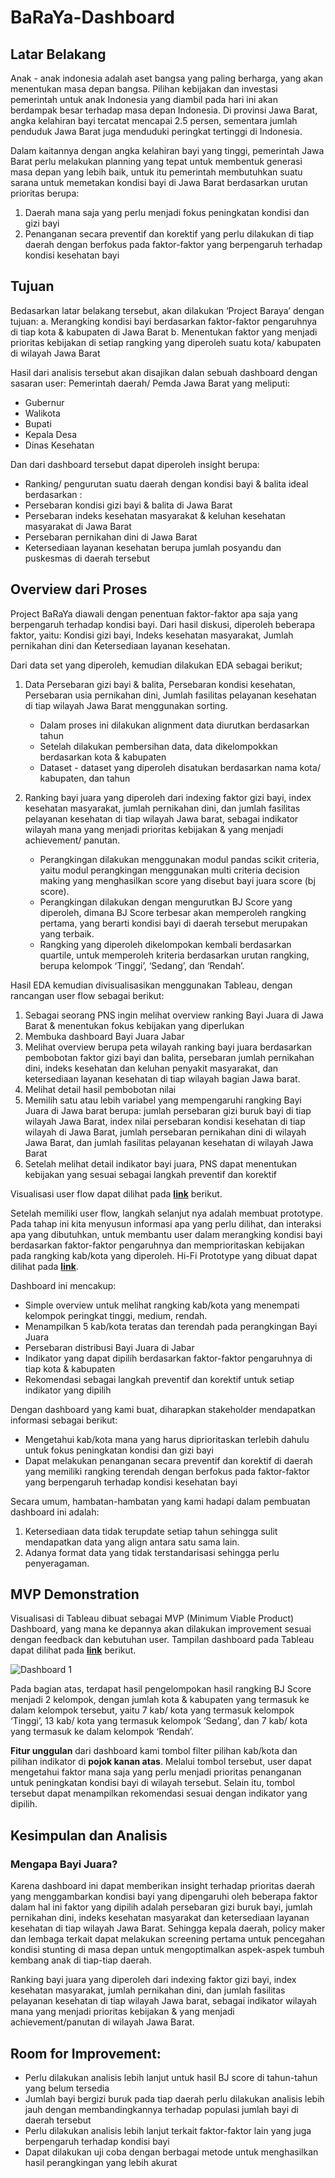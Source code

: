 # BaRaYa-Dashboard

## **Latar Belakang**
Anak - anak indonesia adalah aset bangsa yang paling berharga, yang akan menentukan masa depan bangsa. Pilihan kebijakan dan investasi pemerintah untuk anak Indonesia yang diambil pada hari ini akan berdampak besar terhadap masa depan Indonesia. Di provinsi Jawa Barat, angka kelahiran bayi tercatat mencapai 2.5 persen, sementara jumlah penduduk Jawa Barat juga menduduki peringkat tertinggi di Indonesia.

Dalam kaitannya dengan angka kelahiran bayi yang tinggi, pemerintah Jawa Barat perlu melakukan planning yang tepat untuk membentuk generasi masa depan yang lebih baik, untuk itu pemerintah membutuhkan suatu sarana untuk memetakan kondisi bayi di Jawa Barat berdasarkan urutan prioritas berupa:
1. Daerah mana saja yang perlu menjadi fokus peningkatan kondisi dan gizi bayi
2. Penanganan secara preventif dan korektif yang perlu dilakukan di tiap daerah dengan berfokus pada faktor-faktor yang berpengaruh terhadap kondisi kesehatan bayi

## **Tujuan**
Bedasarkan latar belakang tersebut, akan dilakukan ‘Project Baraya’ dengan tujuan:
a. Merangking kondisi bayi berdasarkan faktor-faktor pengaruhnya di tiap kota & kabupaten di Jawa Barat
b. Menentukan faktor yang menjadi prioritas kebijakan di setiap rangking yang diperoleh suatu kota/ kabupaten di wilayah Jawa Barat

Hasil dari analisis tersebut akan disajikan dalan sebuah dashboard dengan sasaran user:
Pemerintah daerah/ Pemda Jawa Barat yang meliputi:
- Gubernur
- Walikota
- Bupati
- Kepala Desa
- Dinas Kesehatan

Dan dari dashboard tersebut dapat diperoleh insight berupa:
- Ranking/ pengurutan suatu daerah dengan kondisi bayi & balita ideal berdasarkan :
- Persebaran kondisi gizi bayi & balita di Jawa Barat
- Persebaran indeks kesehatan masyarakat & keluhan kesehatan masyarakat di Jawa Barat
- Persebaran pernikahan dini di Jawa Barat
- Ketersediaan layanan kesehatan berupa jumlah posyandu dan puskesmas di daerah tersebut

## **Overview dari Proses**

Project BaRaYa diawali dengan penentuan faktor-faktor apa saja yang berpengaruh 	terhadap kondisi bayi. Dari hasil diskusi, diperoleh beberapa faktor, yaitu:
Kondisi gizi bayi, Indeks kesehatan masyarakat, Jumlah pernikahan dini dan Ketersediaan layanan kesehatan.

Dari data set yang diperoleh, kemudian dilakukan EDA sebagai berikut;
1. Data Persebaran gizi bayi & balita, Persebaran kondisi kesehatan, Persebaran usia pernikahan dini, Jumlah fasilitas pelayanan kesehatan di tiap wilayah Jawa Barat menggunakan sorting.
    - Dalam proses ini dilakukan alignment data diurutkan berdasarkan tahun
    - Setelah dilakukan pembersihan data, data dikelompokkan berdasarkan kota & kabupaten
    - Dataset - dataset yang diperoleh disatukan berdasarkan nama kota/ kabupaten, dan tahun
    
2. Ranking bayi juara yang diperoleh dari indexing faktor gizi bayi, index kesehatan masyarakat, jumlah pernikahan dini, dan jumlah fasilitas pelayanan kesehatan di tiap wilayah Jawa barat, sebagai indikator wilayah mana yang menjadi prioritas kebijakan & yang menjadi achievement/ panutan.
    - Perangkingan dilakukan menggunakan modul pandas scikit criteria, yaitu modul perangkingan menggunakan multi criteria decision making yang menghasilkan score yang disebut bayi juara score (bj score).
    - Perangkingan dilakukan dengan mengurutkan BJ Score yang diperoleh, dimana BJ Score terbesar akan memperoleh rangking pertama, yang berarti kondisi bayi di daerah tersebut merupakan yang terbaik.
    - Rangking yang diperoleh dikelompokan kembali berdasarkan quartile, untuk memperoleh kriteria berdasarkan urutan rangking, berupa kelompok ‘Tinggi’, ‘Sedang’, dan ‘Rendah’.

Hasil EDA kemudian divisualisasikan menggunakan Tableau, dengan rancangan user flow sebagai berikut:

1. Sebagai seorang PNS ingin melihat overview ranking Bayi Juara di Jawa Barat & menentukan fokus kebijakan yang diperlukan
2. Membuka dashboard Bayi Juara Jabar
3. Melihat overview berupa peta wilayah ranking bayi juara berdasarkan pembobotan faktor gizi bayi dan balita, persebaran jumlah pernikahan dini, indeks kesehatan dan keluhan penyakit masyarakat, dan ketersediaan layanan kesehatan di tiap wilayah bagian Jawa barat.
4. Melihat detail hasil pembobotan nilai
5. Memilih satu atau lebih variabel yang mempengaruhi rangking Bayi Juara di Jawa barat berupa: jumlah persebaran gizi buruk bayi di tiap wilayah Jawa Barat, index nilai persebaran kondisi kesehatan di tiap wilayah di Jawa Barat, jumlah persebaran pernikahan dini di wilayah Jawa Barat, dan jumlah fasilitas pelayanan kesehatan di wilayah Jawa Barat
6. Setelah melihat detail indikator bayi juara, PNS dapat menentukan kebijakan yang sesuai sebagai langkah preventif dan korektif

Visualisasi user flow dapat dilihat pada [**link**](https://www.figma.com/file/Rwyx0yiboAYeepwh7IzoYz/User-Flow-PLBI-1---Grup-N?node-id=0%3A1) berikut.

Setelah memiliki user flow, langkah selanjut nya adalah membuat prototype. Pada tahap ini kita menyusun informasi apa yang perlu dilihat, dan interaksi apa yang dibutuhkan, untuk membantu user dalam merangking kondisi bayi berdasarkan faktor-faktor pengaruhnya dan memprioritaskan kebijakan pada rangking kab/kota yang diperoleh. Hi-Fi Prototype yang dibuat dapat dilihat pada [**link**](https://www.figma.com/file/2WG2ov0aagcRnTAT159xiq/Prototype-BaRaYa-Dashboard?node-id=0%3A1).

Dashboard ini mencakup:
* Simple overview untuk melihat rangking kab/kota yang menempati kelompok peringkat tinggi, medium, rendah.
* Menampilkan 5 kab/kota teratas dan terendah pada perangkingan Bayi Juara
* Persebaran distribusi Bayi Juara di Jabar
* Indikator yang dapat dipilih berdasarkan faktor-faktor pengaruhnya di tiap kota & kabupaten
* Rekomendasi sebagai langkah preventif dan korektif untuk setiap indikator yang dipilih

Dengan dashboard yang kami buat, diharapkan stakeholder mendapatkan informasi sebagai berikut:
* Mengetahui kab/kota mana yang harus diprioritaskan terlebih dahulu untuk fokus peningkatan kondisi dan gizi bayi
* Dapat melakukan penanganan secara preventif dan korektif di daerah yang memiliki rangking terendah dengan berfokus pada faktor-faktor yang berpengaruh terhadap kondisi kesehatan bayi

Secara umum, hambatan-hambatan yang kami hadapi dalam pembuatan dashboard ini adalah:
1. Ketersediaan data tidak terupdate setiap tahun sehingga sulit mendapatkan data yang align antara satu sama lain.
2. Adanya format data yang tidak terstandarisasi sehingga perlu penyeragaman.

## **MVP Demonstration**
Visualisasi di Tableau dibuat sebagai MVP (Minimum Viable Product) Dashboard, yang mana ke depannya akan dilakukan improvement sesuai dengan feedback dan kebutuhan user. Tampilan dashboard pada Tableau dapat dilihat pada [**link**](https://public.tableau.com/app/profile/shofi.f.ilmi/viz/BaRaYaDashboard-GroupN-PLBI1-Pacmann/Dashboard1) berikut.


![Dashboard 1](https://user-images.githubusercontent.com/102605912/189572139-c13e51cf-d57a-4467-92db-4115748a275e.png)

Pada bagian atas, terdapat hasil pengelompokan hasil rangking BJ Score menjadi 2 kelompok, dengan jumlah kota & kabupaten yang termasuk ke dalam kelompok tersebut, yaitu 7 kab/ kota yang termasuk kelompok ‘Tinggi’, 13 kab/ kota yang termasuk kelompok ‘Sedang’, dan 7 kab/ kota yang termasuk ke dalam kelompok ‘Rendah’.

**Fitur unggulan** dari dashboard kami tombol filter pilihan kab/kota dan pilihan indikator di **pojok kanan atas**. Melalui tombol tersebut, user dapat mengetahui faktor mana saja yang perlu menjadi prioritas penanganan untuk peningkatan kondisi bayi di wilayah tersebut. Selain itu, tombol tersebut dapat menampilkan rekomendasi sesuai dengan indikator yang dipilih.

## **Kesimpulan dan Analisis**
### Mengapa Bayi Juara?
Karena dashboard ini dapat memberikan insight terhadap prioritas daerah yang menggambarkan kondisi bayi yang dipengaruhi oleh beberapa faktor dalam hal ini faktor yang dipilih adalah persebaran gizi buruk bayi, jumlah pernikahan dini, indeks kesehatan masyarakat dan ketersediaan layanan kesehatan di tiap wilayah Jawa Barat. Sehingga kepala daerah, policy maker dan lembaga terkait dapat melakukan screening pertama untuk pencegahan kondisi stunting di masa depan untuk mengoptimalkan aspek-aspek tumbuh kembang anak di tiap-tiap daerah.

Ranking bayi juara yang diperoleh dari indexing faktor gizi bayi, index kesehatan masyarakat, jumlah pernikahan dini, dan jumlah fasilitas pelayanan kesehatan di tiap wilayah Jawa barat, sebagai indikator wilayah mana yang menjadi prioritas kebijakan & yang menjadi achievement/panutan di wilayah Jawa Barat.

## **Room for Improvement:**
* Perlu dilakukan analisis lebih lanjut untuk hasil BJ score di tahun-tahun yang belum tersedia
* Jumlah bayi bergizi buruk pada tiap daerah perlu dilakukan analisis lebih jauh dengan membandingkannya terhadap populasi jumlah bayi di daerah tersebut
* Perlu dilakukan analisis lebih lanjut terkait faktor-faktor lain yang juga berpengaruh terhadap kondisi bayi
* Dapat dilakukan uji coba dengan berbagai metode untuk menghasilkan hasil perangkingan yang lebih akurat


